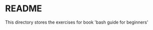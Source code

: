 README
=======================

This directory stores the exercises for book 'bash guide for beginners'
